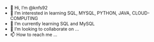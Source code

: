 - 👋 Hi, I’m @knfs92
- 👀 I’m interested in learning SQL, MYSQL, PYTHON, JAVA, CLOUD-COMPUTING
- 🌱 I’m currently learning SQL and MySQL
- 💞️ I’m looking to collaborate on ...
- 📫 How to reach me ...

<!---
knfs92/knfs92 is a ✨ special ✨ repository because its `README.md` (this file) appears on your GitHub profile.
You can click the Preview link to take a look at your changes.
--->
